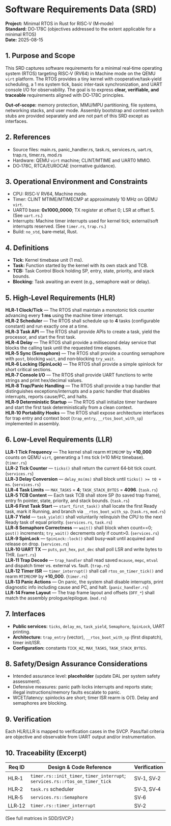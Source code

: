 # Software Requirements Data (SRD)
**Project:** Minimal RTOS in Rust for RISC‑V (M‑mode)  
**Standard:** DO‑178C (objectives addressed to the extent applicable for a minimal RTOS)  
**Date:** 2025-08-15

## 1. Purpose and Scope
This SRD captures software requirements for a minimal real‑time operating system (RTOS) targeting RISC‑V (RV64) in Machine mode on the QEMU `virt` platform. The RTOS provides a tiny kernel with cooperative/task‑yield scheduling, a 1 ms system tick, basic inter‑task synchronization, and UART console I/O for observability. The goal is to express **clear, verifiable, and traceable** requirements aligned with DO‑178C principles.

**Out‑of‑scope:** memory protection, MMU/MPU partitioning, file systems, networking stacks, and user mode. Assembly bootstrap and context switch stubs are provided separately and are not part of this SRD except as interfaces.

## 2. References
- Source files: main.rs, panic_handler.rs, task.rs, services.rs, uart.rs, trap.rs, timer.rs, mod.rs
- Hardware: QEMU `virt` machine; CLINT/MTIME and UART0 MMIO.
- DO‑178C, RTCA/EUROCAE (normative guidance).

## 3. Operational Environment and Constraints
- CPU: RISC‑V RV64, Machine mode.  
- Timer: CLINT MTIME/MTIMECMP at approximately 10 MHz on QEMU `virt`.  
- UART0 base: **0x1000_0000**; TX register at offset 0; LSR at offset 5. (See `uart.rs`.)
- Interrupts: Machine timer interrupts used for kernel tick; external/soft interrupts reserved. (See `timer.rs`, `trap.rs`.)
- Build: `no_std`, bare‑metal, Rust.

## 4. Definitions
- **Tick:** Kernel timebase unit (1 ms).  
- **Task:** Function started by the kernel with its own stack and TCB.  
- **TCB:** Task Control Block holding SP, entry, state, priority, and stack bounds.  
- **Blocking:** Task awaiting an event (e.g., semaphore wait or delay).

## 5. High‑Level Requirements (HLR)
**HLR‑1 Clock/Tick** — The RTOS shall maintain a monotonic tick counter advancing every **1 ms** using the machine timer interrupt.  
**HLR‑2 Scheduler** — The RTOS shall schedule up to **4** tasks (configurable constant) and run exactly one at a time.  
**HLR‑3 Task API** — The RTOS shall provide APIs to create a task, yield the processor, and start the first task.  
**HLR‑4 Delay** — The RTOS shall provide a millisecond delay service that blocks the calling task until the requested time elapses.  
**HLR‑5 Sync (Semaphore)** — The RTOS shall provide a counting semaphore with `post`, blocking `wait`, and non‑blocking `try_wait`.  
**HLR‑6 Locking (SpinLock)** — The RTOS shall provide a simple spinlock for short critical sections.  
**HLR‑7 Console I/O** — The RTOS shall provide UART functions to write strings and print hex/decimal values.  
**HLR‑8 Trap/Panic Handling** — The RTOS shall provide a trap handler that distinguishes exceptions/interrupts and a panic handler that disables interrupts, reports cause/PC, and halts.  
**HLR‑9 Deterministic Startup** — The RTOS shall initialize timer hardware and start the first task deterministically from a clean context.  
**HLR‑10 Portability Hooks** — The RTOS shall expose architecture interfaces for trap entry and context boot (`trap_entry`, `__rtos_boot_with_sp`) implemented in assembly.

## 6. Low‑Level Requirements (LLR)
**LLR‑1 Tick Frequency** — The kernel shall rearm `MTIMECMP` by **+10_000** counts on QEMU `virt`, generating a 1 ms tick (≈10 MHz timebase). (`timer.rs`)  
**LLR‑2 Tick Counter** — `ticks()` shall return the current 64‑bit tick count. (`services.rs`)  
**LLR‑3 Delay Conversion** — `delay_ms(ms)` shall block until `ticks() >= t0 + ms`. (`services.rs`)  
**LLR‑4 Task Limits** — `MAX_TASKS` = **4**; `TASK_STACK_BYTES` = **4096**. (`task.rs`)  
**LLR‑5 TCB Content** — Each task TCB shall store SP (to saved trap frame), entry fn pointer, state, priority, and stack bounds. (`task.rs`)  
**LLR‑6 First Task Start** — `start_first_task()` shall locate the first Ready task, mark it Running, and branch via `__rtos_boot_with_sp`. (`task.rs`, `mod.rs`)  
**LLR‑7 Yield** — `task_yield()` shall voluntarily relinquish the CPU to the next Ready task of equal priority. (`services.rs`, `task.rs`)  
**LLR‑8 Semaphore Correctness** — `wait()` shall block when count==0; `post()` increments; `try_wait()` decrements only if count>0. (`services.rs`)  
**LLR‑9 SpinLock** — `SpinLock::lock()` shall busy‑wait until acquired and release on drop. (`services.rs`)  
**LLR‑10 UART TX** — `puts`, `put_hex`, `put_dec` shall poll LSR and write bytes to THR. (`uart.rs`)  
**LLR‑11 Trap Decode** — `trap_handler` shall read saved `mcause`, `mepc`, `mtval` and dispatch timer vs. external vs. fault. (`trap.rs`)  
**LLR‑12 Timer ISR** — `timer_interrupt()` shall call `rtos_on_timer_tick()` and rearm `MTIMECMP` by **+10_000**. (`timer.rs`)  
**LLR‑13 Panic Actions** — On panic, the system shall disable interrupts, print diagnostic info including cause and PC, and halt. (`panic_handler.rs`)  
**LLR‑14 Frame Layout** — The trap frame layout and offsets (`OFF_*`) shall match the assembly prologue/epilogue. (`mod.rs`)

## 7. Interfaces
- **Public services:** `ticks`, `delay_ms`, `task_yield`, `Semaphore`, `SpinLock`, UART printing.  
- **Architecture:** `trap_entry` (vector), `__rtos_boot_with_sp` (first dispatch), timer init/ISR.  
- **Configuration:** constants `TICK_HZ`, `MAX_TASKS`, `TASK_STACK_BYTES`.

## 8. Safety/Design Assurance Considerations
- Intended assurance level: **placeholder** (update DAL per system safety assessment).  
- Defensive measures: panic path locks interrupts and reports state; illegal instructions/memory faults escalate to panic.  
- WCET/latency: spinlocks are short; timer ISR rearm is O(1). Delay and semaphores are blocking.

## 9. Verification
Each HLR/LLR is mapped to verification cases in the SVCP. Pass/fail criteria are objective and observable from UART output and/or instrumentation.

## 10. Traceability (Excerpt)
| Req ID | Design & Code Reference | Verification |
|-------|--------------------------|--------------|
| HLR‑1 | `timer.rs::init_timer`, `timer_interrupt`; `services.rs::rtos_on_timer_tick` | SV‑1, SV‑2 |
| HLR‑2 | `task.rs` scheduler | SV‑3, SV‑4 |
| HLR‑5 | `services.rs::Semaphore` | SV‑6 |
| LLR‑12| `timer.rs::timer_interrupt` | SV‑2 |
(See full matrices in SDD/SVCP.)

